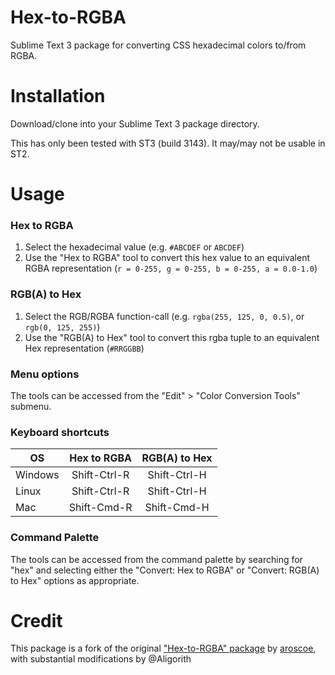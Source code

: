 Hex-to-RGBA
===========

Sublime Text 3 package for converting CSS hexadecimal colors to/from RGBA.

Installation
============

Download/clone into your Sublime Text 3 package directory.

This has only been tested with ST3 (build 3143). It may/may not be usable in ST2.


Usage
=====

###  Hex to RGBA
1. Select the hexadecimal value (e.g. `#ABCDEF` or `ABCDEF`)
2. Use the "Hex to RGBA" tool to convert this hex value to an equivalent RGBA representation 
  (`r = 0-255, g = 0-255, b = 0-255, a = 0.0-1.0`)

### RGB(A) to Hex
1. Select the RGB/RGBA function-call (e.g. `rgba(255, 125, 0, 0.5)`, or `rgb(0, 125, 255)`)
2. Use the "RGB(A) to Hex" tool to convert this rgba tuple to an equivalent Hex representation (`#RRGGBB`)


### Menu options
The tools can be accessed from the "Edit" > "Color Conversion Tools" submenu.


### Keyboard shortcuts

 OS     | Hex to RGBA  | RGB(A) to Hex
------- | :----------: | :------------:
Windows | Shift-Ctrl-R | Shift-Ctrl-H
Linux   | Shift-Ctrl-R | Shift-Ctrl-H
Mac     | Shift-Cmd-R  | Shift-Cmd-H

### Command Palette

The tools can be accessed from the command palette by searching for "hex" and selecting
either the "Convert: Hex to RGBA" or "Convert: RGB(A) to Hex" options as appropriate.


Credit
======

This package is a fork of the original ["Hex-to-RGBA" package][4] by [aroscoe][5],
with substantial modifications by @Aligorith

[1]: http://wbond.net/sublime_packages/package_control
[2]: https://github.com/atadams/Hex-to-HSL-Color/
[3]: https://github.com/atadams/
[4]: https://github.com/aroscoe/Hex-to-RGBA
[5]: https://github.com/aroscoe

